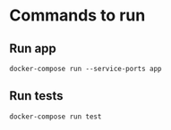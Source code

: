 # Commands to run
## Run app
`docker-compose run --service-ports app`
## Run tests
`docker-compose run test`
